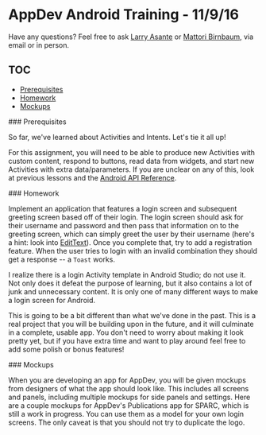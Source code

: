 # AppDev Android Training - 11/9/16
Have any questions? Feel free to ask [Larry Asante](mailto:boatenga17@grinnell.edu) or [Mattori Birnbaum](mailto:birnbaum@grinnell.edu), via email or in person.

## TOC
* [Prerequisites](#prereqs)
* [Homework](#hw)
* [Mockups](#mockups)

<a name="prereqs">
### Prerequisites
</a>

So far, we've learned about Activities and Intents. Let's tie it all up!

For this assignment, you will need to be able to produce new Activities with custom content, respond to buttons, read data from widgets, and start new Activities with extra data/parameters. If you are unclear on any of this, look at previous lessons and the [Android API Reference](https://developer.android.com/reference/packages.html).

<a name="hw">
### Homework
</a>

Implement an application that features a login screen and subsequent greeting screen based off of their login. The login screen should ask for their username and password and then pass that information on to the greeting screen, which can simply greet the user by their username (here's a hint: look into [EditText](https://developer.android.com/reference/android/widget/EditText.html)). Once you complete that, try to add a registration feature. When the user tries to login with an invalid combination they should get a response -- a `Toast` works.

I realize there is a login Activity template in Android Studio; do not use it. Not only does it defeat the purpose of learning, but it also contains a lot of junk and unnecessary content. It is only one of many different ways to make a login screen for Android.

This is going to be a bit different than what we've done in the past. This is a real project that you will be building upon in the future, and it will culminate in a complete, usable app. You don't need to worry about making it look pretty yet, but if you have extra time and want to play around feel free to add some polish or bonus features!

<a name="mockups">
### Mockups
</a>

When you are developing an app for AppDev, you will be given mockups from designers of what the app should look like. This includes all screens and panels, including multiple mockups for side panels and settings. Here are a couple mockups for AppDev's Publications app for SPARC, which is still a work in progress. You can use them as a model for your own login screens. The only caveat is that you should not try to duplicate the logo.
